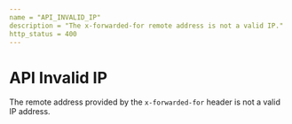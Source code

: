 ```yaml
---
name = "API_INVALID_IP"
description = "The x-forwarded-for remote address is not a valid IP."
http_status = 400
---
```


# API Invalid IP

The remote address provided by the `x-forwarded-for` header is not a valid IP address.
